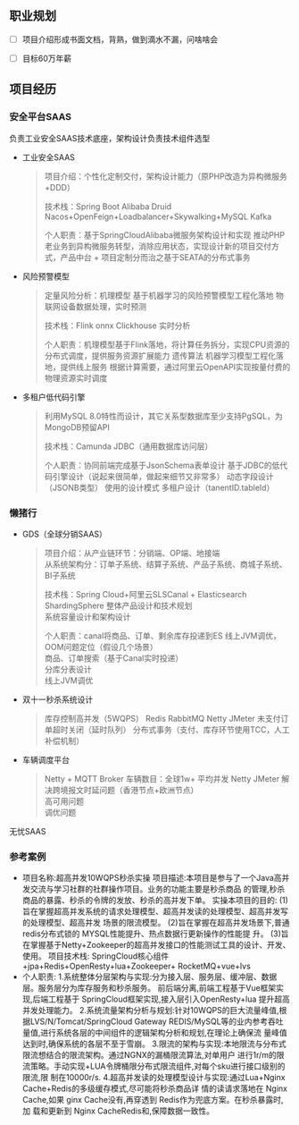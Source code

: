 ## 职业规划

- [ ] 项目介绍形成书面文档，背熟，做到滴水不漏，问啥啥会

- [ ] 目标60万年薪

## 项目经历

### 安全平台SAAS

负责工业安全SAAS技术底座，架构设计负责技术组件选型

- 工业安全SAAS

  > 项目介绍：个性化定制交付，架构设计能力（原PHP改造为异构微服务+DDD）
  >
  > 技术栈：Spring Boot Alibaba Druid Nacos+OpenFeign+Loadbalancer+Skywalking+MySQL Kafka
  >
  > 个人职责：基于SpringCloudAlibaba微服务架构设计和实现 推动PHP老业务到异构微服务转型，消除应用状态，实现设计新的项目交付方式，产品中台 + 项目定制分而治之基于SEATA的分布式事务

- 风险预警模型

  > 定量风险分析：机理模型 基于机器学习的风险预警模型工程化落地  物联网设备数据处理，实时预测 
  >
  > 技术栈：Flink onnx Clickhouse 实时分析  
  >
  > 个人职责：机理模型基于Flink落地，将计算任务拆分，实现CPU资源的分布式调度，提供服务资源扩展能力 遗传算法 机器学习模型工程化落地，提供线上服务 根据计算需要，通过阿里云OpenAPI实现按量付费的物理资源实时调度

- 多租户低代码引擎

  > 利用MySQL 8.0特性而设计，其它关系型数据库至少支持PgSQL，为MongoDB预留API  
  >
  > 技术栈：Camunda JDBC（通用数据库访问层）  
  >
  > 个人职责：协同前端完成基于JsonSchema表单设计 基于JDBC的低代码引擎设计（说起来很简单，做起来细节又非常多） 动态字段设计（JSONB类型） 使用的设计模式 多租户设计（tanentID.tableId）

### 懒猪行

- GDS（全球分销SAAS）

  > 项目介绍：从产业链环节：分销端、OP端、地接端 <br/>从系统架构分：订单子系统、结算子系统、产品子系统、商城子系统、BI子系统  
  >
  > 技术栈：Spring Cloud+阿里云SLSCanal + Elasticsearch ShardingSphere  整体产品设计和技术规划<br/>系统容量设计和架构设计
  >
  > 个人职责：canal将商品、订单、剩余库存投递到ES 线上JVM调优，OOM问题定位（假设几个场景）<br/>商品、订单搜索（基于Canal实时投递）<br/>分库分表设计<br/>线上JVM调优

- 双十一秒杀系统设计

  >  库存控制高并发（5WQPS）  Redis RabbitMQ Netty JMeter  未支付订单超时关闭（延时队列） 分布式事务（支付、库存环节使用TCC，人工补偿机制）

- 车辆调度平台

  >  Netty + MQTT Broker 车辆数目：全球1w+ 平均并发  Netty JMeter  解决跨境报文时延问题（香港节点+欧洲节点） <br/>高可用问题 <br>调优问题

无忧SAAS

### 参考案例

- 项目名称:超高并发10WQPS秒杀实操
  项目描述:本项目是参与了一个Java高并发交流与学习社群的社群操作项目。业务的功能主要是秒杀商品
  的管理,秒杀商品的暴露、秒杀的令牌的发放、秒杀的高并发下单。
  实操本项目的目的:
  (1)旨在掌握超高并发系统的请求处理模型、超高并发读的处理模型、超高并发写的处理模型、超高并发
  场景的限流模型。
  (2)旨在掌握在超高并发场景下,普通redis分布式锁的 MYSQL性能提升、热点数据行更新操作的性能提
  升。
  (3)旨在掌握基于Netty+Zookeeper的超高并发接口的性能测试工具的设计、开发、使用。
  项目技术栈: SpringCloud核心组件+jpa+Redis+OpenResty+lua+Zookeeper+ RocketMQ+vue+lvs
- 个人职责:
  1.系统整体分层架构与实现:分为接入层、服务层、缓冲层、数据层。服务层分为库存服务和秒杀服务。
  前后端分离,前端工程基于Vue框架实现,后端工程基于 SpringCloud框架实现,接入层引入OpenResty+lua
  提升超高并发处理能力。
  2.系统流量架构分析与规划:针对10WQPS的巨大流量峰值,根据LVS/N/Tomcat/SpringCloud Gateway
  REDIS/MySQL等的业内参考吞吐量值,进行系统各层的中间组件的逻辑架构分析和规划,在理论上确保流
  量峰值达到时,确保系统的各层不至于雪崩。
  3.限流的架构与实现:本地限流与分布式限流想结合的限流架构。通过NGNX的漏桶限流算法,对单用户
  进行1r/m的限流策略。手动实现+LUA令牌桶限分布式限流组件,对每个sku进行接口级别的限流,限
  制在10000r/s.
  4.超高并发读的处理模型设计与实现:通过Lua+Nginx Cache+Redis的多级缓存模式,尽可能将秒杀商品详
  情的读请求落地在 Nginx Cache,如果 ginx Cache没有,再穿透到 Redis作为兜底方案。在秒杀暴露时,加
  载和更新到 Nginx CacheRedis和,保障数据一致性。